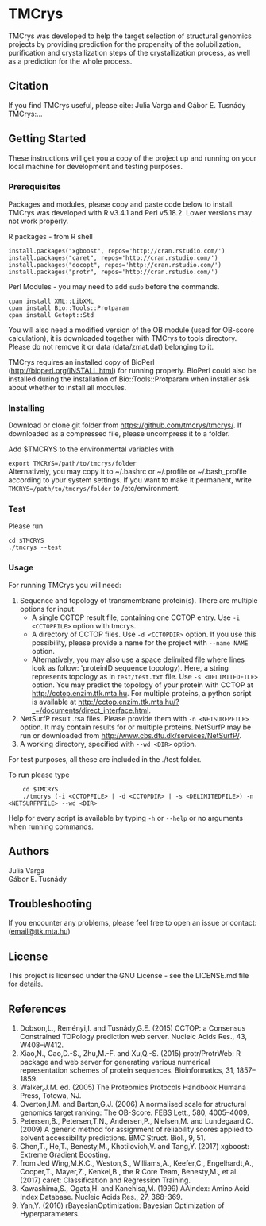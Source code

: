 
# TMCrys

TMCrys was developed to help the target selection of structural genomics projects by providing prediction
for the propensity of the solubilization, purification and crystallization steps of the crystallization 
process, as well as a prediction for the whole process.

## Citation
If you find TMCrys useful, please cite:
Julia Varga and Gábor E. Tusnády  
TMCrys:...

## Getting Started

These instructions will get you a copy of the project up and running on your local machine for development and testing purposes. 

### Prerequisites
Packages and modules, please copy and paste code below to install.  
TMCrys was developed with R v3.4.1 and Perl v5.18.2. Lower versions may not work properly.

R packages - from R shell

```	
install.packages("xgboost", repos='http://cran.rstudio.com/')
install.packages("caret", repos='http://cran.rstudio.com/')	
install.packages("docopt", repos='http://cran.rstudio.com/')	
install.packages("protr", repos='http://cran.rstudio.com/')
```


Perl Modules - you may need to add `sudo` before the commands.

```
cpan install XML::LibXML
cpan install Bio::Tools::Protparam
cpan install Getopt::Std
```

You will also need a modified version of the OB module (used for OB-score calculation), it is downloaded together with TMCrys to tools directory. Please do not remove it or data (data/zmat.dat) belonging to it.

TMCrys requires an installed copy of BioPerl (http://bioperl.org/INSTALL.html) for running properly. BioPerl could also be installed during the installation of Bio::Tools::Protparam when installer ask about whether to install all modules. 


### Installing

Download or clone git folder from https://github.com/tmcrys/tmcrys/.
If downloaded as a compressed file, please uncompress it to a folder.

Add $TMCRYS to the environmental variables with

`export TMCRYS=/path/to/tmcrys/folder  `  
Alternatively, you may copy it to ~/.bashrc or ~/.profile or ~/.bash_profile according to your system settings.
If you want to make it permanent, write `TMCRYS=/path/to/tmcrys/folder` to /etc/environment.


### Test
Please run
```
cd $TMCRYS
./tmcrys --test
```

### Usage

For running TMCrys you will need:
1. Sequence and topology of transmembrane protein(s).  There are multiple options for input.
	- A single CCTOP result file, containing one CCTOP entry. Use `-i <CCTOPFILE>` option with tmcrys.
	- A directory of CCTOP files. Use `-d <CCTOPDIR>` option. If you use this possibility, please provide a name for the project with `--name NAME` option.
	- Alternatively, you may also use a space delimited file where lines look as follow: 'proteinID sequence topology). Here, a string represents topology as in `test/test.txt` file. Use `-s <DELIMITEDFILE>` option.
	You may predict the topology of your protein with CCTOP at http://cctop.enzim.ttk.mta.hu. For multiple proteins, a python script is available at http://cctop.enzim.ttk.mta.hu/?_=/documents/direct_interface.html.
2. NetSurfP result .rsa files. Please provide them with `-n <NETSURFPFILE>` option. It may contain results for or multiple proteins. NetSurfP may be run or downloaded from http://www.cbs.dtu.dk/services/NetSurfP/.
3. A working directory, specified with `--wd <DIR>` option.

For test purposes, all these are included in the ./test folder.

To run please type
```
	cd $TMCRYS
	./tmcrys (-i <CCTOPFILE> | -d <CCTOPDIR> | -s <DELIMITEDFILE>) -n <NETSURFPFILE> --wd <DIR>
```

Help for every script is available by typing `-h` or `--help` or no arguments when running commands.

## Authors
Julia Varga  
Gábor E. Tusnády

## Troubleshooting
If you encounter any problems, please feel free to open an issue or contact: (email@ttk.mta.hu)

## License
This project is licensed under the GNU License - see the LICENSE.md file for details.

## References


1. Dobson,L., Reményi,I. and Tusnády,G.E. (2015) CCTOP: a Consensus Constrained TOPology prediction web server. Nucleic Acids Res., 43, W408–W412.
2. Xiao,N., Cao,D.-S., Zhu,M.-F. and Xu,Q.-S. (2015) protr/ProtrWeb: R package and web server for generating various numerical representation schemes of protein sequences. Bioinformatics, 31, 1857–1859.
3. Walker,J.M. ed. (2005) The Proteomics Protocols Handbook Humana Press, Totowa, NJ.
4. Overton,I.M. and Barton,G.J. (2006) A normalised scale for structural genomics target ranking: The OB-Score. FEBS Lett., 580, 4005–4009.
5. Petersen,B., Petersen,T.N., Andersen,P., Nielsen,M. and Lundegaard,C. (2009) A generic method for assignment of reliability scores applied to solvent accessibility predictions. BMC Struct. Biol., 9, 51.
6. Chen,T., He,T., Benesty,M., Khotilovich,V. and Tang,Y. (2017) xgboost: Extreme Gradient Boosting.
7. from Jed Wing,M.K.C., Weston,S., Williams,A., Keefer,C., Engelhardt,A., Cooper,T., Mayer,Z., Kenkel,B., the R Core Team, Benesty,M., et al. (2017) caret: Classification and Regression Training.
8. Kawashima,S., Ogata,H. and Kanehisa,M. (1999) AAindex: Amino Acid Index Database. Nucleic Acids Res., 27, 368–369.
9. Yan,Y. (2016) rBayesianOptimization: Bayesian Optimization of Hyperparameters.


